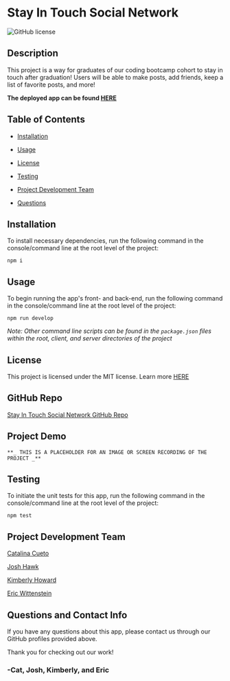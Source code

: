 # Stay In Touch Social Network

![GitHub license](https://img.shields.io/badge/license-MIT-blue.svg)

## Description

This project is a way for graduates of our coding bootcamp cohort to stay in touch after graduation! Users will be able to make posts, add friends, keep a list of favorite posts, and more!

**The deployed app can be found [HERE](linkhere)**

## Table of Contents 

* [Installation](#installation)

* [Usage](#usage)

* [License](#license)
 
* [Testing](#testing)
 
* [Project Development Team](#project-development-team)

* [Questions](#questions)

## Installation

To install necessary dependencies, run the following command in the console/command line at the root level of the project:

```
npm i
```

## Usage

To begin running the app's front- and back-end, run the following command in the console/command line at the root level of the project:

```
npm run develop
```
*Note: Other command line scripts can be found in the `package.json` files within the root, client, and server directories of the project*

## License

This project is licensed under the MIT license. Learn more [HERE](LICENSE)

## GitHub Repo

[Stay In Touch Social Network GitHub Repo](https://github.com/GTBCP3G5/Stay-In-Touch-Social-Network)

## Project Demo

    **_ THIS IS A PLACEHOLDER FOR AN IMAGE OR SCREEN RECORDING OF THE PROJECT _**

## Testing

To initiate the unit tests for this app, run the following command in the console/command line at the root level of the project: 

```
npm test
```

## Project Development Team

[Catalina Cueto](https://github.com/catcueto)

[Josh Hawk](https://github.com/hawkjosh)

[Kimberly Howard](https://github.com/Howardk97/)

[Eric Wittenstein](https://github.com/ericwittenstein)

## Questions and Contact Info

If you have any questions about this app, please contact us through our GitHub profiles provided above.

Thank you for checking out our work!

<!-- EHW SIGNET
---------
    |
  -----
    |
---------
 -->

### -Cat, Josh, Kimberly, and Eric